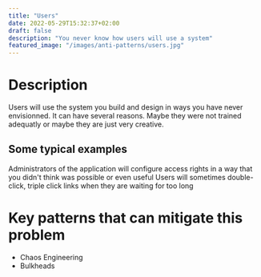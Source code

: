```yaml
---
title: "Users"
date: 2022-05-29T15:32:37+02:00
draft: false
description: "You never know how users will use a system"
featured_image: "/images/anti-patterns/users.jpg"
---
```


# Description

Users will use the system you build and design in ways you have never envisionned. It can have several reasons. Maybe they were not trained adequatly or maybe they are just very creative.

## Some typical examples
Administrators of the application will configure access rights in a way that you didn't think was possible or even useful
Users will sometimes double-click, triple click links when they are waiting for too long

# Key patterns that can mitigate this problem

- Chaos Engineering
- Bulkheads
